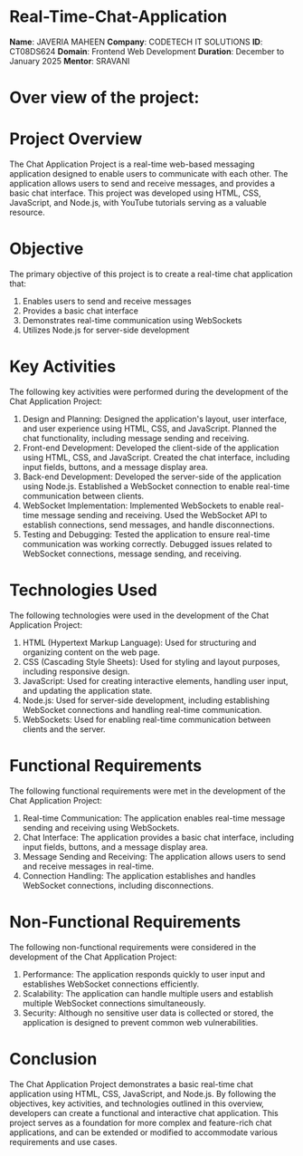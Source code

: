 # Real-Time-Chat-Application

**Name**: JAVERIA MAHEEN
**Company**: CODETECH IT SOLUTIONS
**ID**: CT08DS624
**Domain**: Frontend Web Development
**Duration**: December to January 2025
**Mentor**: SRAVANI

# Over view of the project:

# Project Overview
The Chat Application Project is a real-time web-based messaging application designed to enable users to communicate with each other. The application allows users to send and receive messages, and provides a basic chat interface. This project was developed using HTML, CSS, JavaScript, and Node.js, with YouTube tutorials serving as a valuable resource.

# Objective
The primary objective of this project is to create a real-time chat application that:

1. Enables users to send and receive messages
2. Provides a basic chat interface
3. Demonstrates real-time communication using WebSockets
4. Utilizes Node.js for server-side development

# Key Activities
The following key activities were performed during the development of the Chat Application Project:

1. Design and Planning: Designed the application's layout, user interface, and user experience using HTML, CSS, and JavaScript. Planned the chat functionality, including message sending and receiving.
2. Front-end Development: Developed the client-side of the application using HTML, CSS, and JavaScript. Created the chat interface, including input fields, buttons, and a message display area.
3. Back-end Development: Developed the server-side of the application using Node.js. Established a WebSocket connection to enable real-time communication between clients.
4. WebSocket Implementation: Implemented WebSockets to enable real-time message sending and receiving. Used the WebSocket API to establish connections, send messages, and handle disconnections.
5. Testing and Debugging: Tested the application to ensure real-time communication was working correctly. Debugged issues related to WebSocket connections, message sending, and receiving.

# Technologies Used
The following technologies were used in the development of the Chat Application Project:

1. HTML (Hypertext Markup Language): Used for structuring and organizing content on the web page.
2. CSS (Cascading Style Sheets): Used for styling and layout purposes, including responsive design.
3. JavaScript: Used for creating interactive elements, handling user input, and updating the application state.
4. Node.js: Used for server-side development, including establishing WebSocket connections and handling real-time communication.
5. WebSockets: Used for enabling real-time communication between clients and the server.

# Functional Requirements
The following functional requirements were met in the development of the Chat Application Project:

1. Real-time Communication: The application enables real-time message sending and receiving using WebSockets.
2. Chat Interface: The application provides a basic chat interface, including input fields, buttons, and a message display area.
3. Message Sending and Receiving: The application allows users to send and receive messages in real-time.
4. Connection Handling: The application establishes and handles WebSocket connections, including disconnections.

# Non-Functional Requirements
The following non-functional requirements were considered in the development of the Chat Application Project:

1. Performance: The application responds quickly to user input and establishes WebSocket connections efficiently.
2. Scalability: The application can handle multiple users and establish multiple WebSocket connections simultaneously.
3. Security: Although no sensitive user data is collected or stored, the application is designed to prevent common web vulnerabilities.

# Conclusion
The Chat Application Project demonstrates a basic real-time chat application using HTML, CSS, JavaScript, and Node.js. By following the objectives, key activities, and technologies outlined in this overview, developers can create a functional and interactive chat application. This project serves as a foundation for more complex and feature-rich chat applications, and can be extended or modified to accommodate various requirements and use cases.
